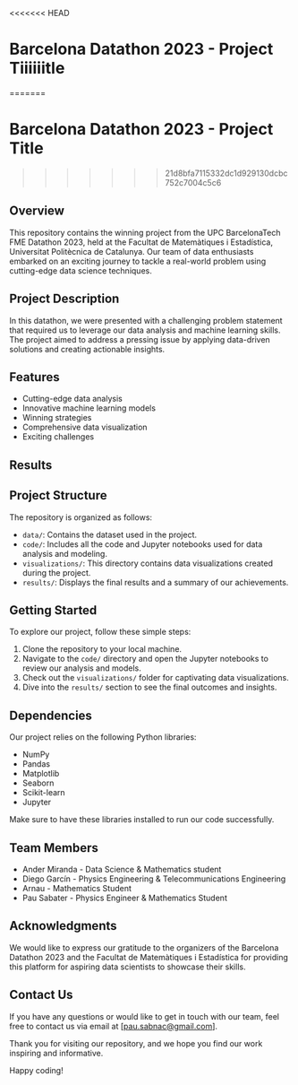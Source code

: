 <<<<<<< HEAD
# Barcelona Datathon 2023 - Project Tiiiiiitle
=======
# Barcelona Datathon 2023 - Project Title
>>>>>>> 21d8bfa7115332dc1d929130dcbc752c7004c5c6

## Overview
This repository contains the winning project from the UPC BarcelonaTech FME Datathon 2023, held at the Facultat de Matemàtiques i Estadística, Universitat Politècnica de Catalunya. Our team of data enthusiasts embarked on an exciting journey to tackle a real-world problem using cutting-edge data science techniques.

## Project Description
In this datathon, we were presented with a challenging problem statement that required us to leverage our data analysis and machine learning skills. The project aimed to address a pressing issue by applying data-driven solutions and creating actionable insights.

## Features
- Cutting-edge data analysis
- Innovative machine learning models
- Winning strategies
- Comprehensive data visualization
- Exciting challenges

## Results

## Project Structure
The repository is organized as follows:

- `data/`: Contains the dataset used in the project.
- `code/`: Includes all the code and Jupyter notebooks used for data analysis and modeling.
- `visualizations/`: This directory contains data visualizations created during the project.
- `results/`: Displays the final results and a summary of our achievements.

## Getting Started
To explore our project, follow these simple steps:

1. Clone the repository to your local machine.
2. Navigate to the `code/` directory and open the Jupyter notebooks to review our analysis and models.
3. Check out the `visualizations/` folder for captivating data visualizations.
4. Dive into the `results/` section to see the final outcomes and insights.

## Dependencies
Our project relies on the following Python libraries:

- NumPy
- Pandas
- Matplotlib
- Seaborn
- Scikit-learn
- Jupyter

Make sure to have these libraries installed to run our code successfully.

## Team Members
- Ander Miranda - Data Science & Mathematics student
- Diego Garcín - Physics Engineering & Telecommunications Engineering
- Arnau - Mathematics Student
- Pau Sabater - Physics Engineer & Mathematics Student

## Acknowledgments
We would like to express our gratitude to the organizers of the Barcelona Datathon 2023 and the Facultat de Matemàtiques i Estadística for providing this platform for aspiring data scientists to showcase their skills.

## Contact Us
If you have any questions or would like to get in touch with our team, feel free to contact us via email at [pau.sabnac@gmail.com].

Thank you for visiting our repository, and we hope you find our work inspiring and informative.

Happy coding!

